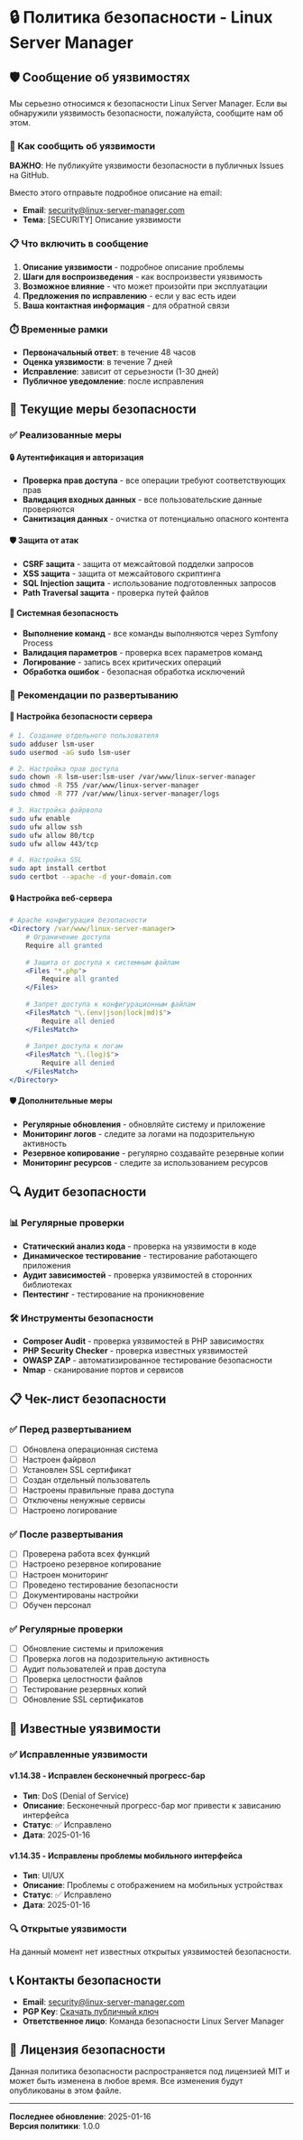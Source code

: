 # 🔒 Политика безопасности - Linux Server Manager

## 🛡️ Сообщение об уязвимостях

Мы серьезно относимся к безопасности Linux Server Manager. Если вы обнаружили уязвимость безопасности, пожалуйста, сообщите нам об этом.

### 📧 Как сообщить об уязвимости

**ВАЖНО**: Не публикуйте уязвимости безопасности в публичных Issues на GitHub.

Вместо этого отправьте подробное описание на email:
- **Email**: security@linux-server-manager.com
- **Тема**: [SECURITY] Описание уязвимости

### 📋 Что включить в сообщение

1. **Описание уязвимости** - подробное описание проблемы
2. **Шаги для воспроизведения** - как воспроизвести уязвимость
3. **Возможное влияние** - что может произойти при эксплуатации
4. **Предложения по исправлению** - если у вас есть идеи
5. **Ваша контактная информация** - для обратной связи

### ⏱️ Временные рамки

- **Первоначальный ответ**: в течение 48 часов
- **Оценка уязвимости**: в течение 7 дней
- **Исправление**: зависит от серьезности (1-30 дней)
- **Публичное уведомление**: после исправления

## 🔐 Текущие меры безопасности

### ✅ Реализованные меры

#### 🔒 Аутентификация и авторизация
- **Проверка прав доступа** - все операции требуют соответствующих прав
- **Валидация входных данных** - все пользовательские данные проверяются
- **Санитизация данных** - очистка от потенциально опасного контента

#### 🛡️ Защита от атак
- **CSRF защита** - защита от межсайтовой подделки запросов
- **XSS защита** - защита от межсайтового скриптинга
- **SQL Injection защита** - использование подготовленных запросов
- **Path Traversal защита** - проверка путей файлов

#### 🔧 Системная безопасность
- **Выполнение команд** - все команды выполняются через Symfony Process
- **Валидация параметров** - проверка всех параметров команд
- **Логирование** - запись всех критических операций
- **Обработка ошибок** - безопасная обработка исключений

### 🚨 Рекомендации по развертыванию

#### 🔐 Настройка безопасности сервера
```bash
# 1. Создание отдельного пользователя
sudo adduser lsm-user
sudo usermod -aG sudo lsm-user

# 2. Настройка прав доступа
sudo chown -R lsm-user:lsm-user /var/www/linux-server-manager
sudo chmod -R 755 /var/www/linux-server-manager
sudo chmod -R 777 /var/www/linux-server-manager/logs

# 3. Настройка файрвола
sudo ufw enable
sudo ufw allow ssh
sudo ufw allow 80/tcp
sudo ufw allow 443/tcp

# 4. Настройка SSL
sudo apt install certbot
sudo certbot --apache -d your-domain.com
```

#### 🔒 Настройка веб-сервера
```apache
# Apache конфигурация безопасности
<Directory /var/www/linux-server-manager>
    # Ограничение доступа
    Require all granted
    
    # Защита от доступа к системным файлам
    <Files "*.php">
        Require all granted
    </Files>
    
    # Запрет доступа к конфигурационным файлам
    <FilesMatch "\.(env|json|lock|md)$">
        Require all denied
    </FilesMatch>
    
    # Запрет доступа к логам
    <FilesMatch "\.(log)$">
        Require all denied
    </FilesMatch>
</Directory>
```

#### 🛡️ Дополнительные меры
- **Регулярные обновления** - обновляйте систему и приложение
- **Мониторинг логов** - следите за логами на подозрительную активность
- **Резервное копирование** - регулярно создавайте резервные копии
- **Мониторинг ресурсов** - следите за использованием ресурсов

## 🔍 Аудит безопасности

### 📊 Регулярные проверки
- **Статический анализ кода** - проверка на уязвимости в коде
- **Динамическое тестирование** - тестирование работающего приложения
- **Аудит зависимостей** - проверка уязвимостей в сторонних библиотеках
- **Пентестинг** - тестирование на проникновение

### 🛠️ Инструменты безопасности
- **Composer Audit** - проверка уязвимостей в PHP зависимостях
- **PHP Security Checker** - проверка известных уязвимостей
- **OWASP ZAP** - автоматизированное тестирование безопасности
- **Nmap** - сканирование портов и сервисов

## 📋 Чек-лист безопасности

### ✅ Перед развертыванием
- [ ] Обновлена операционная система
- [ ] Настроен файрвол
- [ ] Установлен SSL сертификат
- [ ] Создан отдельный пользователь
- [ ] Настроены правильные права доступа
- [ ] Отключены ненужные сервисы
- [ ] Настроено логирование

### ✅ После развертывания
- [ ] Проверена работа всех функций
- [ ] Настроено резервное копирование
- [ ] Настроен мониторинг
- [ ] Проведено тестирование безопасности
- [ ] Документированы настройки
- [ ] Обучен персонал

### ✅ Регулярные проверки
- [ ] Обновление системы и приложения
- [ ] Проверка логов на подозрительную активность
- [ ] Аудит пользователей и прав доступа
- [ ] Проверка целостности файлов
- [ ] Тестирование резервных копий
- [ ] Обновление SSL сертификатов

## 🚨 Известные уязвимости

### ✅ Исправленные уязвимости

#### v1.14.38 - Исправлен бесконечный прогресс-бар
- **Тип**: DoS (Denial of Service)
- **Описание**: Бесконечный прогресс-бар мог привести к зависанию интерфейса
- **Статус**: ✅ Исправлено
- **Дата**: 2025-01-16

#### v1.14.35 - Исправлены проблемы мобильного интерфейса
- **Тип**: UI/UX
- **Описание**: Проблемы с отображением на мобильных устройствах
- **Статус**: ✅ Исправлено
- **Дата**: 2025-01-16

### 🔍 Открытые уязвимости

На данный момент нет известных открытых уязвимостей безопасности.

## 📞 Контакты безопасности

- **Email**: security@linux-server-manager.com
- **PGP Key**: [Скачать публичный ключ](https://linux-server-manager.com/security.asc)
- **Ответственное лицо**: Команда безопасности Linux Server Manager

## 📄 Лицензия безопасности

Данная политика безопасности распространяется под лицензией MIT и может быть изменена в любое время. Все изменения будут опубликованы в этом файле.

---

**Последнее обновление**: 2025-01-16  
**Версия политики**: 1.0.0
